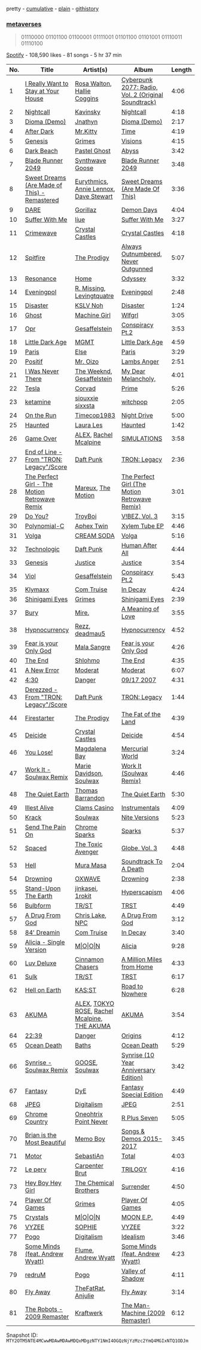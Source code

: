 pretty - [cumulative](/playlists/cumulative/37i9dQZF1DX0Uh73O0FmIK.md) - [plain](/playlists/plain/37i9dQZF1DX0Uh73O0FmIK) - [githistory](https://github.githistory.xyz/mackorone/spotify-playlist-archive/blob/main/playlists/plain/37i9dQZF1DX0Uh73O0FmIK)

### [metaverses](https://open.spotify.com/playlist/37i9dQZF1DX0Uh73O0FmIK)

> 01110000 01101100 01100001 01111001 01101100 01101001 01110011 01110100

[Spotify](https://open.spotify.com/user/spotify) - 108,590 likes - 81 songs - 5 hr 37 min

| No. | Title | Artist(s) | Album | Length |
|---|---|---|---|---|
| 1 | [I Really Want to Stay at Your House](https://open.spotify.com/track/7mykoq6R3BArsSpNDjFQTm) | [Rosa Walton](https://open.spotify.com/artist/1X0HaTcdkHW7LviblBiEeq), [Hallie Coggins](https://open.spotify.com/artist/5JNkPX6dYGLeEm4cUjHNGc) | [Cyberpunk 2077: Radio, Vol\. 2 \(Original Soundtrack\)](https://open.spotify.com/album/1VGVJdmvOSRK2w9RKXk18A) | 4:06 |
| 2 | [Nightcall](https://open.spotify.com/track/0U0ldCRmgCqhVvD6ksG63j) | [Kavinsky](https://open.spotify.com/artist/0UF7XLthtbSF2Eur7559oV) | [Nightcall](https://open.spotify.com/album/07nBld9enf1PyRysZAVSqJ) | 4:18 |
| 3 | [Dioma \(Demo\)](https://open.spotify.com/track/700JJvwxvnn8kykvp3nZqb) | [Jnathyn](https://open.spotify.com/artist/1zThDYJbVAPulAkfGTkcLk) | [Dioma \(Demo\)](https://open.spotify.com/album/3F6ynVYGAxoIgFPB4jvbff) | 2:17 |
| 4 | [After Dark](https://open.spotify.com/track/2LKOHdMsL0K9KwcPRlJK2v) | [Mr.Kitty](https://open.spotify.com/artist/0pWwt5vGNzezEhfAcc420Y) | [Time](https://open.spotify.com/album/63TYyeXlBYoYKNvE6rT3hI) | 4:19 |
| 5 | [Genesis](https://open.spotify.com/track/3cjvqsvvU80g7WJPMVh8iq) | [Grimes](https://open.spotify.com/artist/053q0ukIDRgzwTr4vNSwab) | [Visions](https://open.spotify.com/album/3HED2IUaNSnbOe88a7ZdwM) | 4:15 |
| 6 | [Dark Beach](https://open.spotify.com/track/5QmdK8QFbY8TLVKPuJzexD) | [Pastel Ghost](https://open.spotify.com/artist/06O23tLg0or676h8EEzH7W) | [Abyss](https://open.spotify.com/album/0RItfbXPf5eDzwdsgK9rKV) | 3:42 |
| 7 | [Blade Runner 2049](https://open.spotify.com/track/3Bj2mrlp3tALHO5U3mK8zM) | [Synthwave Goose](https://open.spotify.com/artist/3dUgtFhfvGyoAuvKaujtdV) | [Blade Runner 2049](https://open.spotify.com/album/6CEIxhV5pXIQ9FonKBPqQo) | 3:48 |
| 8 | [Sweet Dreams \(Are Made of This\) \- Remastered](https://open.spotify.com/track/1TfqLAPs4K3s2rJMoCokcS) | [Eurythmics](https://open.spotify.com/artist/0NKDgy9j66h3DLnN8qu1bB), [Annie Lennox](https://open.spotify.com/artist/5MspMQqdVbdwP6ax3GXqum), [Dave Stewart](https://open.spotify.com/artist/7gcCQIlkkfbul5Mt0jBQkg) | [Sweet Dreams \(Are Made Of This\)](https://open.spotify.com/album/5jNDWA19BJbE24x1UUJGRY) | 3:36 |
| 9 | [DARE](https://open.spotify.com/track/4Hff1IjRbLGeLgFgxvHflk) | [Gorillaz](https://open.spotify.com/artist/3AA28KZvwAUcZuOKwyblJQ) | [Demon Days](https://open.spotify.com/album/0bUTHlWbkSQysoM3VsWldT) | 4:04 |
| 10 | [Suffer With Me](https://open.spotify.com/track/3nfj9Fdbl30TvcZE9sU0Vx) | [líue](https://open.spotify.com/artist/3xFXCUS8RN65oCwsO4PJRI) | [Suffer With Me](https://open.spotify.com/album/6G8FJ9OgqUFa5p7qxhAqki) | 3:27 |
| 11 | [Crimewave](https://open.spotify.com/track/3TjliM0xQ3fkza0RpINRrq) | [Crystal Castles](https://open.spotify.com/artist/7K3zpFXBvPcvzhj7zlGJdO) | [Crystal Castles](https://open.spotify.com/album/7HJSVyFzG1sM02weSAqhdH) | 4:18 |
| 12 | [Spitfire](https://open.spotify.com/track/0ERv9Zf4AJJdQ1sIztb15v) | [The Prodigy](https://open.spotify.com/artist/4k1ELeJKT1ISyDv8JivPpB) | [Always Outnumbered, Never Outgunned](https://open.spotify.com/album/6kjD6MJ95xECin1kxGeAlM) | 5:07 |
| 13 | [Resonance](https://open.spotify.com/track/65r94rVdiMwqXyQFEr3tqT) | [Home](https://open.spotify.com/artist/2exebQUDoIoT0dXA8BcN1P) | [Odyssey](https://open.spotify.com/album/3FZtDulD5KUnIxA9dM1v5M) | 3:32 |
| 14 | [Eveningpol](https://open.spotify.com/track/2etXkxlwIPZyFLfUpfaFHO) | [R\. Missing](https://open.spotify.com/artist/4EVSMYb2zBDoSHSGEqeztu), [Levingtquatre](https://open.spotify.com/artist/1mksa9q8wjMTdaOzxtoOlA) | [Eveningpol](https://open.spotify.com/album/6UySJRBKHW19DYB8jx9dlY) | 2:48 |
| 15 | [Disaster](https://open.spotify.com/track/0PGAJ37n4O2AslZosr1YGx) | [KSLV Noh](https://open.spotify.com/artist/2ElMqlv5py0QFIVXUff627) | [Disaster](https://open.spotify.com/album/7CkXrZnfmghdA4n2YLTgag) | 1:24 |
| 16 | [Ghost](https://open.spotify.com/track/4orMsymF399H3xKBc0AIhx) | [Machine Girl](https://open.spotify.com/artist/17Vw9uuOYB7XYjPt0LNFN0) | [Wlfgrl](https://open.spotify.com/album/1xbcqJ0EAMxyGyffMzO8rL) | 3:05 |
| 17 | [Opr](https://open.spotify.com/track/12Ypr3PCVJ2i7Uwz93q1Vl) | [Gesaffelstein](https://open.spotify.com/artist/3hteYQFiMFbJY7wS0xDymP) | [Conspiracy Pt.2](https://open.spotify.com/album/3WSHoNpx7QQMcmfm26wksh) | 3:53 |
| 18 | [Little Dark Age](https://open.spotify.com/track/2Y0iGXY6m6immVb2ktbseM) | [MGMT](https://open.spotify.com/artist/0SwO7SWeDHJijQ3XNS7xEE) | [Little Dark Age](https://open.spotify.com/album/7GjVWG39IOj4viyWplJV4H) | 4:59 |
| 19 | [Paris](https://open.spotify.com/track/2H7F7EfsVhy0jNLsVz8MLH) | [Else](https://open.spotify.com/artist/2tUUqZeqBYInHt3aDp3a1B) | [Paris](https://open.spotify.com/album/3VZSHfMooekIWZFgymsD4m) | 3:29 |
| 20 | [Positif](https://open.spotify.com/track/3KEnGyuImTqe7asrYW0kUv) | [Mr\. Oizo](https://open.spotify.com/artist/0b9ukmbg0MO5eMlorcgOwz) | [Lambs Anger](https://open.spotify.com/album/5trGnTKKV1Iz39gXQiAFwZ) | 2:51 |
| 21 | [I Was Never There](https://open.spotify.com/track/1cKHdTo9u0ZymJdPGSh6nq) | [The Weeknd](https://open.spotify.com/artist/1Xyo4u8uXC1ZmMpatF05PJ), [Gesaffelstein](https://open.spotify.com/artist/3hteYQFiMFbJY7wS0xDymP) | [My Dear Melancholy,](https://open.spotify.com/album/4qZBW3f2Q8y0k1A84d4iAO) | 4:01 |
| 22 | [Tesla](https://open.spotify.com/track/4J8yNRPLsdfO1jFgt1ZM5u) | [Corvad](https://open.spotify.com/artist/1uAeRH61SbagcD2W1DWjB6) | [Prime](https://open.spotify.com/album/6pnSnPhTqOlgRw88X9r6PK) | 5:26 |
| 23 | [ketamine](https://open.spotify.com/track/7iT4eHdjG2Ny3iYhXP0iRz) | [siouxxie sixxsta](https://open.spotify.com/artist/0OO76E5lRfeyBI3fkA73Dr) | [witchpop](https://open.spotify.com/album/0Eh9Wxiz3Jdj4ciWb0MvNC) | 2:05 |
| 24 | [On the Run](https://open.spotify.com/track/6COsFwxCkIpXBYw4iiVWH4) | [Timecop1983](https://open.spotify.com/artist/6zrgIu0skCCFS7Ke9xOj1r) | [Night Drive](https://open.spotify.com/album/7wiOmbSCQXl0dcHzxDS13i) | 5:00 |
| 25 | [Haunted](https://open.spotify.com/track/1toNKayLMeCcVlsLGXJl7n) | [Laura Les](https://open.spotify.com/artist/3sklFG9fuDAq3vbIZlkNH6) | [Haunted](https://open.spotify.com/album/2iguPTaSTwtx4MiAkj6w5O) | 1:42 |
| 26 | [Game Over](https://open.spotify.com/track/52n4kofyXauJYktwjDZJOE) | [ALEX](https://open.spotify.com/artist/65sChHf6etCvSFdXn8NPUO), [Rachel Mcalpine](https://open.spotify.com/artist/3eSC3QxUm5FbAGqhjDG6Vx) | [SIMULATIONS](https://open.spotify.com/album/1Koc1DUHNh9ywilaXIDqjw) | 3:58 |
| 27 | [End of Line \- From "TRON: Legacy"/Score](https://open.spotify.com/track/72MoCPAnz0UljAVmwHHw3Y) | [Daft Punk](https://open.spotify.com/artist/4tZwfgrHOc3mvqYlEYSvVi) | [TRON: Legacy](https://open.spotify.com/album/4US3nmuLIKELhVZdBPiKxx) | 2:36 |
| 28 | [The Perfect Girl \- The Motion Retrowave Remix](https://open.spotify.com/track/1UcyzhmBDfdw07DiuT7DEG) | [Mareux](https://open.spotify.com/artist/7riQPkkGZBnTh9ve5qIhYo), [The Motion](https://open.spotify.com/artist/2Oa32CWdPcsW36MkDRjM5n) | [The Perfect Girl \(The Motion Retrowave Remix\)](https://open.spotify.com/album/6LtIcRhkNqGdXl2OESjDPE) | 3:01 |
| 29 | [Do You?](https://open.spotify.com/track/0tAFy8LVdMQgW6A6Nq7olS) | [TroyBoi](https://open.spotify.com/artist/0tvpihdAsKiNnP6sWS3jUI) | [V!BEZ, Vol\. 3](https://open.spotify.com/album/6pT3v18olmBZkDTm6gj7eW) | 3:15 |
| 30 | [Polynomial\-C](https://open.spotify.com/track/1CaTIckDNXtzUypdTOAghF) | [Aphex Twin](https://open.spotify.com/artist/6kBDZFXuLrZgHnvmPu9NsG) | [Xylem Tube EP](https://open.spotify.com/album/6Lvdji4Bkcr17XHwVZyRfX) | 4:46 |
| 31 | [Volga](https://open.spotify.com/track/5qr9PIZMCGVAHPCepRKFJb) | [CREAM SODA](https://open.spotify.com/artist/0QTO0QZDjoyXxRtIgAU4GY) | [Volga](https://open.spotify.com/album/2qgIdPDAucGMjDmLSvFC43) | 5:16 |
| 32 | [Technologic](https://open.spotify.com/track/0LSLM0zuWRkEYemF7JcfEE) | [Daft Punk](https://open.spotify.com/artist/4tZwfgrHOc3mvqYlEYSvVi) | [Human After All](https://open.spotify.com/album/1A2GTWGtFfWp7KSQTwWOyo) | 4:44 |
| 33 | [Genesis](https://open.spotify.com/track/4wSmqFg31t6LsQWtzYAJob) | [Justice](https://open.spotify.com/artist/1gR0gsQYfi6joyO1dlp76N) | [Justice](https://open.spotify.com/album/4GGazqHvuKwxBjWLFaJkDL) | 3:54 |
| 34 | [Viol](https://open.spotify.com/track/4Gd6yYZtA0U0fQbphXZGWI) | [Gesaffelstein](https://open.spotify.com/artist/3hteYQFiMFbJY7wS0xDymP) | [Conspiracy Pt.2](https://open.spotify.com/album/3WSHoNpx7QQMcmfm26wksh) | 5:43 |
| 35 | [Klymaxx](https://open.spotify.com/track/7FiRzDwy4NslWvCKiCzLg0) | [Com Truise](https://open.spotify.com/artist/2wouN3QXejYa5tKetYdcVX) | [In Decay](https://open.spotify.com/album/6M4kfVR0hxL1zXfoANKP0q) | 4:24 |
| 36 | [Shinigami Eyes](https://open.spotify.com/track/0YQEWdfq3ajtNtK106Dr0k) | [Grimes](https://open.spotify.com/artist/053q0ukIDRgzwTr4vNSwab) | [Shinigami Eyes](https://open.spotify.com/album/4wsyyLWO72hZ39U6hrl31A) | 2:39 |
| 37 | [Bury](https://open.spotify.com/track/4336Bwzy1TUIGZeO7YKfxG) | [Mire.](https://open.spotify.com/artist/1tERo1AaIEC4X7PKG8futp) | [A Meaning of Love](https://open.spotify.com/album/0TgDjPWkpbfdu2RkyKAy3a) | 3:55 |
| 38 | [Hypnocurrency](https://open.spotify.com/track/6H3uEl6cwtz6w8w1vTbAxE) | [Rezz](https://open.spotify.com/artist/4aKdmOXdUKX07HVd3sGgzw), [deadmau5](https://open.spotify.com/artist/2CIMQHirSU0MQqyYHq0eOx) | [Hypnocurrency](https://open.spotify.com/album/42JmDtuxBI5cOjCojXkf2P) | 4:52 |
| 39 | [Fear is your Only God](https://open.spotify.com/track/5E4PTNUV7RPpIZCEOM1lD2) | [Mala Sangre](https://open.spotify.com/artist/4ZNEFyoM6tmMuwuTGH2vbh) | [Fear is your Only God](https://open.spotify.com/album/3sNxVmpdyxEuvoPkLdtKNR) | 4:26 |
| 40 | [The End](https://open.spotify.com/track/1CfCme9SvYiCwegwOS6rKH) | [Shlohmo](https://open.spotify.com/artist/6y80I9YZi4DOpbaSUlL725) | [The End](https://open.spotify.com/album/0no9vd20lVRbHZooRhqUHb) | 4:35 |
| 41 | [A New Error](https://open.spotify.com/track/1fmoCZ6mtMiqA5GHWPcZz9) | [Moderat](https://open.spotify.com/artist/2exkZbmNqMKnT8LRWuxWgy) | [Moderat](https://open.spotify.com/album/2HEh23ogCT3wiYfag2iMxD) | 6:07 |
| 42 | [4:30](https://open.spotify.com/track/0lO8ZTS4kNYa9eOSC1QYQi) | [Danger](https://open.spotify.com/artist/2o3U0ld93tHYowkoari4Vi) | [09/17 2007](https://open.spotify.com/album/3XOwkicWm2CpIC4qyux1pp) | 4:31 |
| 43 | [Derezzed \- From "TRON: Legacy"/Score](https://open.spotify.com/track/5X4ojuZG2mZ68EcLyBQ1D3) | [Daft Punk](https://open.spotify.com/artist/4tZwfgrHOc3mvqYlEYSvVi) | [TRON: Legacy](https://open.spotify.com/album/4US3nmuLIKELhVZdBPiKxx) | 1:44 |
| 44 | [Firestarter](https://open.spotify.com/track/1auX4gkGe7hbrOH0BXdpV4) | [The Prodigy](https://open.spotify.com/artist/4k1ELeJKT1ISyDv8JivPpB) | [The Fat of the Land](https://open.spotify.com/album/2qivROlvQ8BcUKTaCA7dL2) | 4:39 |
| 45 | [Deicide](https://open.spotify.com/track/2qMIhahrpJUksR0MuigQV6) | [Crystal Castles](https://open.spotify.com/artist/7K3zpFXBvPcvzhj7zlGJdO) | [Deicide](https://open.spotify.com/album/5c4BOFn4ycw9NZGmOCv3rY) | 4:54 |
| 46 | [You Lose!](https://open.spotify.com/track/0tP8FKhJsar5y4JcOH4Rjp) | [Magdalena Bay](https://open.spotify.com/artist/1oPRcJUkloHaRLYx0olBLJ) | [Mercurial World](https://open.spotify.com/album/1ERrUvG31thFCxdwWUoJrY) | 3:24 |
| 47 | [Work It \- Soulwax Remix](https://open.spotify.com/track/6WfL1pwMyFf3IvFWLnre4P) | [Marie Davidson](https://open.spotify.com/artist/7xJVICbAWizNBKBD3mRWjF), [Soulwax](https://open.spotify.com/artist/43mWhBXSflupNLuNjM5vff) | [Work It \(Soulwax Remix\)](https://open.spotify.com/album/074U95kLP3roPuXrpjTYtT) | 4:46 |
| 48 | [The Quiet Earth](https://open.spotify.com/track/4V0rrbFdfzLbcV3WOYjXXa) | [Thomas Barrandon](https://open.spotify.com/artist/5HaHjEOMBZBDiMXP7Wz1Zr) | [The Quiet Earth](https://open.spotify.com/album/09Rd5hfBdtOBIhLaRvm96M) | 5:30 |
| 49 | [Illest Alive](https://open.spotify.com/track/6OsAdrgNaI7yeXVccv0Cq3) | [Clams Casino](https://open.spotify.com/artist/5vSQUyT33qxr1xAX2Tkf3A) | [Instrumentals](https://open.spotify.com/album/1qeXFTaqknEjieQD8my4Hr) | 4:09 |
| 50 | [Krack](https://open.spotify.com/track/6QKfQbFqvUwzOHpwFwCaJ6) | [Soulwax](https://open.spotify.com/artist/43mWhBXSflupNLuNjM5vff) | [Nite Versions](https://open.spotify.com/album/5d36tohU6hNW0AK5sdmbZI) | 5:23 |
| 51 | [Send The Pain On](https://open.spotify.com/track/36b17t2DXiN1lWr9SbsuVR) | [Chrome Sparks](https://open.spotify.com/artist/2pTCZ9C1fXdaVlv6d5EIXM) | [Sparks](https://open.spotify.com/album/2SDRefKHEIs8bWDACXPuVr) | 5:37 |
| 52 | [Spaced](https://open.spotify.com/track/4dz8WzdifDQPWqHq2jWRKA) | [The Toxic Avenger](https://open.spotify.com/artist/5zExRf0VQCl3GO4Jrj8r0s) | [Globe, Vol\. 3](https://open.spotify.com/album/0vSQUrgafUyXCBaDiReL4q) | 4:48 |
| 53 | [Hell](https://open.spotify.com/track/7dQ847NQosTZ9gztaaBtn7) | [Mura Masa](https://open.spotify.com/artist/5Q81rlcTFh3k6DQJXPdsot) | [Soundtrack To A Death](https://open.spotify.com/album/5FbhsjMFQXjb1BqbVtTrHc) | 2:04 |
| 54 | [Drowning](https://open.spotify.com/track/0e2af43kcIHbC44U9zXOzB) | [OXWAVE](https://open.spotify.com/artist/7B2UfSm1zprogJ0TulxZp9) | [Drowning](https://open.spotify.com/album/1jxyUPHCk8mc31yxhGI7jx) | 2:38 |
| 55 | [Stand\-Upon The Earth](https://open.spotify.com/track/4DjNXYgBmoKE5JnY0P3sft) | [jinkasei](https://open.spotify.com/artist/4nrZ7yhBckcZ3QsPzF3EHV), [1rokit](https://open.spotify.com/artist/6E5AX6DUZsGLaIW5NzEqqQ) | [Hyperscapism](https://open.spotify.com/album/2lx14hf7n6ys3Rbm1Zew6e) | 4:06 |
| 56 | [Bulbform](https://open.spotify.com/track/5c5LFrdYFQSyb5gIUiVCY9) | [TR/ST](https://open.spotify.com/artist/64NhyHqRKYhV0IZylrElWu) | [TRST](https://open.spotify.com/album/5QYWYA7xLfaWdK0WKrreRK) | 4:49 |
| 57 | [A Drug From God](https://open.spotify.com/track/4skbQNtyjy8A7mo8oqe2oD) | [Chris Lake](https://open.spotify.com/artist/5Igpc9iLZ3YGtKeYfSrrOE), [NPC](https://open.spotify.com/artist/3YEsNNbHlb88K9QCog4R0Y) | [A Drug From God](https://open.spotify.com/album/6tZzL3lTVgWhJb2cE2jz1f) | 3:12 |
| 58 | [84' Dreamin](https://open.spotify.com/track/1sF9Mpl9jOvxXWogfPmEUY) | [Com Truise](https://open.spotify.com/artist/2wouN3QXejYa5tKetYdcVX) | [In Decay](https://open.spotify.com/album/6M4kfVR0hxL1zXfoANKP0q) | 3:40 |
| 59 | [Alicia \- Single Version](https://open.spotify.com/track/7pojHOx74bYR8ZaokFmmMP) | [M\|O\|O\|N](https://open.spotify.com/artist/0M2HHtY3OOQzIZxrHkbJLT) | [Alicia](https://open.spotify.com/album/0XlVbAVRohgSTOtoQcCkWp) | 9:28 |
| 60 | [Luv Deluxe](https://open.spotify.com/track/6NFVMrNI3mHeFSAwdbAYfU) | [Cinnamon Chasers](https://open.spotify.com/artist/3q7uty73JMtjzCSJdGQD7B) | [A Million Miles from Home](https://open.spotify.com/album/4atwagTKLpazdKchxdJEnI) | 4:33 |
| 61 | [Sulk](https://open.spotify.com/track/1CuNAntYhT2j6LNJoIEfF4) | [TR/ST](https://open.spotify.com/artist/64NhyHqRKYhV0IZylrElWu) | [TRST](https://open.spotify.com/album/5QYWYA7xLfaWdK0WKrreRK) | 6:17 |
| 62 | [Hell on Earth](https://open.spotify.com/track/0c5nIZsdOZOaaFE0OQuoyU) | [KAS:ST](https://open.spotify.com/artist/7orlzf5LTqSnCzURkZFebN) | [Road to Nowhere](https://open.spotify.com/album/6E965scR4udFDoAnUgQjNC) | 6:28 |
| 63 | [AKUMA](https://open.spotify.com/track/3U1gcqjUsmcUuq4s6MMD3E) | [ALEX](https://open.spotify.com/artist/65sChHf6etCvSFdXn8NPUO), [TOKYO ROSE](https://open.spotify.com/artist/3kwoPkICT4iPkNjr6mL13N), [Rachel Mcalpine](https://open.spotify.com/artist/3eSC3QxUm5FbAGqhjDG6Vx), [THE AKUMA](https://open.spotify.com/artist/20kxwZ3KtZExRwq4s9IXZW) | [AKUMA](https://open.spotify.com/album/06xN7dcTRFzy4UODihetqF) | 3:54 |
| 64 | [22:39](https://open.spotify.com/track/5PDKajOvt9yMVCsgQhYcMn) | [Danger](https://open.spotify.com/artist/2o3U0ld93tHYowkoari4Vi) | [Origins](https://open.spotify.com/album/3rdxpRfZCqsth5EPDnUkaY) | 4:12 |
| 65 | [Ocean Death](https://open.spotify.com/track/2CPeOsbTPnJibSwVo3zLrz) | [Baths](https://open.spotify.com/artist/5zS8r5hRRk1jzD41yYS1NO) | [Ocean Death](https://open.spotify.com/album/4iU3Ro1wRrnZ1lfOIrV4jG) | 5:29 |
| 66 | [Synrise \- Soulwax Remix](https://open.spotify.com/track/7CBfP01G2qOB9GFWAN7ocL) | [GOOSE](https://open.spotify.com/artist/3gAnduA93Ykv75yNrwXhz5), [Soulwax](https://open.spotify.com/artist/43mWhBXSflupNLuNjM5vff) | [Synrise \(10 Year Anniversary Edition\)](https://open.spotify.com/album/50bwcjkUxwqx6GS3pP5Cvb) | 3:42 |
| 67 | [Fantasy](https://open.spotify.com/track/6k1xNkCGj3t8TIzRn1JbL0) | [DyE](https://open.spotify.com/artist/1zUARwQOZCs4MEzDt65eG6) | [Fantasy Special Edition](https://open.spotify.com/album/0WzgtSoa9ktjOCa8DKI3lJ) | 4:49 |
| 68 | [JPEG](https://open.spotify.com/track/7vgiGtKJ0uHroj1iyZwXuH) | [Digitalism](https://open.spotify.com/artist/2fBURuq7FrlH6z5F92mpOl) | [JPEG](https://open.spotify.com/album/1sHkNBY1Uy6H34UI6815jQ) | 2:51 |
| 69 | [Chrome Country](https://open.spotify.com/track/5G54EXkOheyrrT3CDM07Mm) | [Oneohtrix Point Never](https://open.spotify.com/artist/2wPDbhaGXCqROrVmwDdCrK) | [R Plus Seven](https://open.spotify.com/album/68PRq4zj7YXMwiUq6FNGvR) | 5:05 |
| 70 | [Brian is the Most Beautiful](https://open.spotify.com/track/1YkMJr3IwSLmMpcsBI5KWS) | [Memo Boy](https://open.spotify.com/artist/2jwC7uml6QVgLBfx1Hbtek) | [Songs & Demos 2015\-2017](https://open.spotify.com/album/4Ei52mFcaEtc4yrQAPGS8w) | 3:45 |
| 71 | [Motor](https://open.spotify.com/track/155t0i7MddhDV4l1KzXgdj) | [SebastiAn](https://open.spotify.com/artist/5tOWIviwLM1EIqGAbF8VSU) | [Total](https://open.spotify.com/album/5WXzljd68vlJL83jHUFcCo) | 4:03 |
| 72 | [Le perv](https://open.spotify.com/track/1coJ1H1FiEZG93naXkOsNF) | [Carpenter Brut](https://open.spotify.com/artist/1l2oLiukA9i5jEtIyNWIEP) | [TRILOGY](https://open.spotify.com/album/0io5pe55YRCTVqEjwlOBdN) | 4:16 |
| 73 | [Hey Boy Hey Girl](https://open.spotify.com/track/7kXmJwrZGIhDaLT9sNo3ut) | [The Chemical Brothers](https://open.spotify.com/artist/1GhPHrq36VKCY3ucVaZCfo) | [Surrender](https://open.spotify.com/album/1QJP73UumgERuzp3yJSXw3) | 4:50 |
| 74 | [Player Of Games](https://open.spotify.com/track/1aL6wkVeoR41DqDpVN7Gl2) | [Grimes](https://open.spotify.com/artist/053q0ukIDRgzwTr4vNSwab) | [Player Of Games](https://open.spotify.com/album/1WdV2sVtRWpiaPAxyvq51r) | 4:05 |
| 75 | [Crystals](https://open.spotify.com/track/3KwzRfEeKhK5ADT9iPFHe2) | [M\|O\|O\|N](https://open.spotify.com/artist/0M2HHtY3OOQzIZxrHkbJLT) | [MOON E.P.](https://open.spotify.com/album/1e0tqn3caRoNqZU6YosOLa) | 4:49 |
| 76 | [VYZEE](https://open.spotify.com/track/1LzvuqP3L5Q7G61kUBgfCJ) | [SOPHIE](https://open.spotify.com/artist/5a2w2tgpLwv26BYJf2qYwu) | [VYZEE](https://open.spotify.com/album/619AAL08eHbip6ce8Jixbe) | 3:22 |
| 77 | [Pogo](https://open.spotify.com/track/67y8hDBlt0p74eeRwKz1KJ) | [Digitalism](https://open.spotify.com/artist/2fBURuq7FrlH6z5F92mpOl) | [Idealism](https://open.spotify.com/album/50MnC37ZrDB6U94K6M1do8) | 3:46 |
| 78 | [Some Minds \(feat\. Andrew Wyatt\)](https://open.spotify.com/track/65oGVYJfdT6mYIdmmb6q3c) | [Flume](https://open.spotify.com/artist/6nxWCVXbOlEVRexSbLsTer), [Andrew Wyatt](https://open.spotify.com/artist/4TpW7t4Cz0RG1gOEU6EcUm) | [Some Minds \(feat\. Andrew Wyatt\)](https://open.spotify.com/album/63SwZU3t9Bqb45SVWoPprT) | 4:23 |
| 79 | [redruM](https://open.spotify.com/track/5C6qZsPITmCq3WuhQDEy5e) | [Pogo](https://open.spotify.com/artist/1ng3xz2dyz57Z1WpnzM2G7) | [Valley of Shadow](https://open.spotify.com/album/56wIQDfpZPfpSHoSNreaIY) | 4:11 |
| 80 | [Fly Away](https://open.spotify.com/track/0hTrQoqDmFnA4S1PC265e1) | [TheFatRat](https://open.spotify.com/artist/3OKg7YbOIatODzkRIbLJR4), [Anjulie](https://open.spotify.com/artist/4DTbdShHu2RPYEEMUp2XWV) | [Fly Away](https://open.spotify.com/album/0F7ftNMhjvUDyDpWklGStR) | 3:14 |
| 81 | [The Robots \- 2009 Remaster](https://open.spotify.com/track/5eqZWYQ5tbIehx00NeKXz7) | [Kraftwerk](https://open.spotify.com/artist/0dmPX6ovclgOy8WWJaFEUU) | [The Man\-Machine \(2009 Remaster\)](https://open.spotify.com/album/3eyz60xEK5dGEeZF1JJSi9) | 6:12 |

Snapshot ID: `MTY2OTM5NTE4MCwwMDAwMDAwMDQxMDgzNTY1NmI4OGQzNjYzMzc2YmQ4MGIxNTQ1ODJm`

